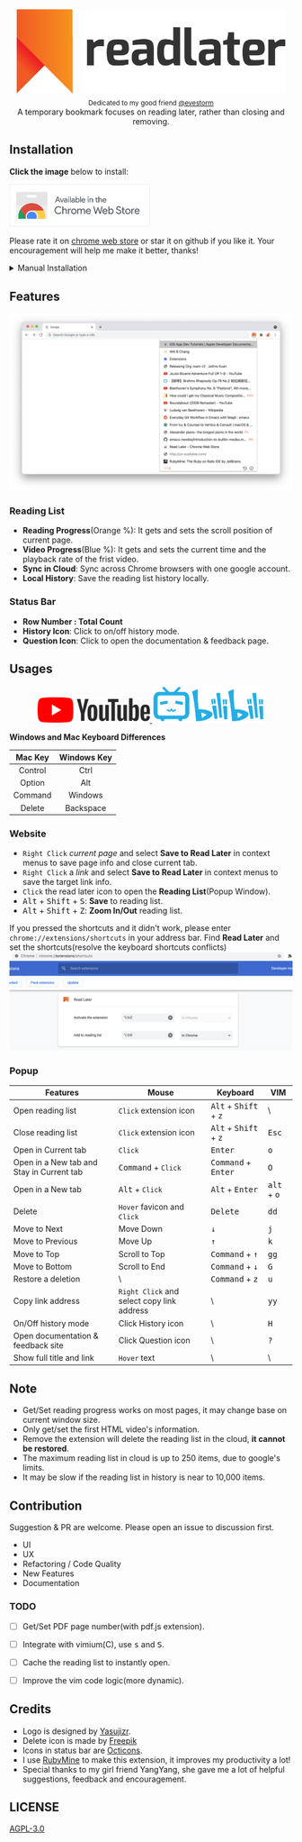 <p align="center">
  <img src="images/logotype.png" alt="Read Later Logo" height="150px"><br>
  <sub>Dedicated to my good friend <a href="https://github.com/evestorm">@evestorm</a></sub><br>
  A temporary bookmark focuses on reading later, rather than closing and removing.
</p>




## Installation
**Click the image** below to install:

<a href="https://chrome.google.com/webstore/detail/fbmfcfkokefgbmfcjahdmomlifclekib/">
  <img src="images/chrome-store-logo.png" width="250px" alt="chrome-store-logo">
</a>

Please rate it on [chrome web store](https://chrome.google.com/webstore/detail/fbmfcfkokefgbmfcjahdmomlifclekib/) or star it on github if you like it. Your encouragement will help me make it better, thanks!

<details>
<summary>Manual Installation</summary>

1. Download [chrome-read-later.zip](https://github.com/willbchang/chrome-read-later/releases/latest).
2. Unzip it and move it to the safe path(you won't delete it accidentally).
3. Go to `chrome://extensions/`
4. Open `Developer mode`.
5. Drag the folder to chrome or Click `Load unpacked` and select the folder.

</details>

## Features

![Chrome Read Later 1168x309=2560x1600](images/sample-white.png)

### Reading List
- **Reading Progress**(Orange %): It gets and sets the scroll position of current page.
- **Video Progress**(Blue %): It gets and sets the current time and the playback rate of the frist video.
- **Sync in Cloud**: Sync across Chrome browsers with one google account.
- **Local History**: Save the reading list history locally.

### Status Bar
- **Row Number : Total Count**
- **History Icon**: Click to on/off history mode.
- **Question Icon**: Click to open the documentation & feedback page.

## Usages

<p align="center">  
  <a href="https://youtu.be/fnaFiMabPq8">
    <img src="images/youtube-logo.png" width="200px" alt="youtube-logo">
  </a>

  <a href="https://www.bilibili.com/video/BV1Ag411M7W1">
    <img src="images/bilibili-logo.png" width="200px" alt="bilibili-logo">
  </a>
</p>

**Windows and Mac Keyboard Differences**

| Mac Key  | Windows Key |
|:--------:|:-----------:|
| Control  | Ctrl        |
| Option   | Alt         |
| Command  | Windows     |
| Delete   | Backspace   |

### Website
- `Right Click` *current page* and select **Save to Read Later** in context menus to save page info and close current tab.
- `Right Click` a *link* and select **Save to Read Later** in context menus to save the target link info.
- `Click` the read later icon to open the **Reading List**(Popup Window).
- <kbd>Alt</kbd> + <kbd>Shift</kbd> + <kbd>S</kbd>: **Save** to reading list.
- <kbd>Alt</kbd> + <kbd>Shift</kbd> + <kbd>Z</kbd>: **Zoom In/Out** reading list.

If you pressed the shortcuts and it didn't work, please enter `chrome://extensions/shortcuts` in your address bar.
Find **Read Later** and set the shortcuts(resolve the keyboard shortcuts conflicts)
![chrome://extensions/shortcuts](images/chrome-extensions-shortcuts.png)

### Popup

| Features                                  | Mouse                                      | Keyboard                                         | VIM                           |
|-------------------------------------------|--------------------------------------------|--------------------------------------------------|-------------------------------|
| Open reading list                         | `Click` extension icon                     | <kbd>Alt</kbd> + <kbd>Shift</kbd> + <kbd>z</kbd> | \                             |
| Close reading list                        | `Click` extension icon                     | <kbd>Alt</kbd> + <kbd>Shift</kbd> + <kbd>z</kbd> | <kbd>Esc</kbd>                |
| Open in Current tab                       | `Click`                                    | <kbd>Enter</kbd>                                 | <kbd>o</kbd>                  |
| Open in a New tab and Stay in Current tab | <kbd>Command</kbd> + `Click`               | <kbd>Command</kbd> + <kbd>Enter</kbd>            | <kbd>O</kbd>                  |
| Open in a New tab                         | <kbd>Alt</kbd> + `Click`                   | <kbd>Alt</kbd> + <kbd>Enter</kbd>                | <kbd>alt</kbd> + <kbd>o</kbd> |
| Delete                                    | `Hover` favicon and `Click`                | <kbd>Delete</kbd>                                | <kbd>dd</kbd>                 |
| Move to Next                              | Move Down                                  | <kbd>↓</kbd>                                     | <kbd>j</kbd>                  |
| Move to Previous                          | Move Up                                    | <kbd>↑</kbd>                                     | <kbd>k</kbd>                  |
| Move to Top                               | Scroll to Top                              | <kbd>Command</kbd> + <kbd>↑</kbd>                | <kbd>gg</kbd>                 |
| Move to Bottom                            | Scroll to End                              | <kbd>Command</kbd> + <kbd>↓</kbd>                | <kbd>G</kbd>                  |
| Restore a deletion                        | \                                          | <kbd>Command</kbd> + <kbd>z</kbd>                | <kbd>u</kbd>                  |
| Copy link address                         | `Right Click` and select copy link address | \                                                | <kbd>yy</kbd>                 |
| On/Off history mode                       | Click History icon                         | \                                                | <kbd>H</kbd>                  |
| Open documentation & feedback site        | Click Question icon                        | \                                                | <kbd>?</kbd>                  |
| Show full title and link                  | `Hover` text                               | \                                                | \                             |


## Note
- Get/Set reading progress works on most pages, it may change base on current window size.
- Only get/set the first HTML video's information.
- Remove the extension will delete the reading list in the cloud, **it cannot be restored**.
- The maximum reading list in cloud is up to 250 items, due to google's limits.
- It may be slow if the reading list in history is near to 10,000 items.

## Contribution
Suggestion & PR are welcome. Please open an issue to discussion first.
- UI
- UX
- Refactoring / Code Quality
- New Features
- Documentation

### TODO
- [ ] Get/Set PDF page number(with pdf.js extension).
- [ ] Integrate with vimium(C), use <kbd>s</kbd> and <kbd>S</kbd>.
- [ ] Cache the reading list to instantly open.
- [ ] Improve the vim code logic(more dynamic).


## Credits
- Logo is designed by [Yasujizr](https://github.com/Yasujizr).
- Delete icon is made by [Freepik](https://www.flaticon.com/authors/freepik)
- Icons in status bar are [Octicons](https://primer.style/octicons/).
- I use [RubyMine](https://www.jetbrains.com/ruby/) to make this extension, it improves my productivity a lot!
- Special thanks to my girl friend YangYang, she gave me a lot of helpful suggestions, feedback and encouragement.

## LICENSE
[AGPL-3.0](LICENSE)
